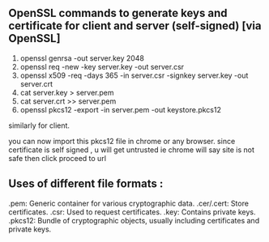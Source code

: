 ## OpenSSL commands to generate keys and certificate for client and server (self-signed) [via OpenSSL]

1) openssl genrsa -out server.key 2048
2) openssl req -new -key server.key -out server.csr
3) openssl x509 -req -days 365 -in server.csr -signkey server.key -out server.crt
4) cat server.key > server.pem
5) cat server.crt >> server.pem
6) openssl pkcs12 -export -in server.pem -out keystore.pkcs12

similarly for client.

you can now import this pkcs12 file in chrome or any browser. since certificate is self signed , u will get untrusted ie chrome will say site is not safe then click proceed to url

## Uses of different file formats :

.pem: Generic container for various cryptographic data.
.cer/.cert: Store certificates.
.csr: Used to request certificates.
.key: Contains private keys.
.pkcs12: Bundle of cryptographic objects, usually including certificates and private keys.
